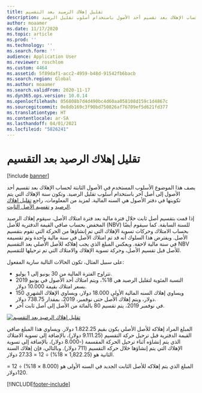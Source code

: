 ```yaml
---
title: تقليل إهلاك الرصيد بعد التقسيم
description: يصف هذا الموضوع الأسلوب المستخدم في الأصول الثابتة لحساب الإهلاك بعد تقسيم أحد الأصول باستخدام أسلوب تقليل الرصيد.
author: moaamer
ms.date: 11/17/2020
ms.topic: article
ms.prod: ''
ms.technology: ''
ms.search.form: ''
audience: Application User
ms.reviewer: roschlom
ms.custom: 4464
ms.assetid: 5f89daf1-acc2-4959-b48d-91542fb6bacb
ms.search.region: Global
ms.author: moaamer
ms.search.validFrom: 2020-11-17
ms.dyn365.ops.version: 10.0.14
ms.openlocfilehash: 056808b7d4d490bc4d60aa058108d159c1d4867c
ms.sourcegitcommit: 0e8db169c3f90bd750826af76709ef5d621fd377
ms.translationtype: HT
ms.contentlocale: ar-SA
ms.lasthandoff: 04/01/2021
ms.locfileid: "5826241"
---
```

# <a name="reduce-balance-depreciation-after-a-split"></a>تقليل إهلاك الرصيد بعد التقسيم

[!include [banner](../includes/banner.md)]

يصف هذا الموضوع الأسلوب المستخدم في الأصول الثابتة لحساب الإهلاك بعد تقسيم أحد الأصول إلى أصل آخر باستخدام أسلوب تقليل الرصيد. وتكون سنة الإهلاك التي يتم تكوينها في دفتر الأصول هي السنه المالية. لمزيد من المعلومات، راجع [تقليل إهلاك الرصيد](reduce-balance-depreciation.md) و [تقسيم الأصل الثابت](tasks/split-fixed-asset.md).

إذا قمت بتقسيم أصل ثابت خلال فترة مالية بعد فترة امتلاك الأصل، سيقوم إهلاك الرصيد المخفض بحساب صافي القيمة الدفترية للأصل (NBV) للسنة السابقة. كما سيقوم أيضًا بحساب الامتلاك وحركات تسوية الإهلاك التي تم إنشاؤها من الحركة التي تقوم بتقسيم الأصل. ويفترض هذا السلوك أنه قد تم امتلاك الأصل في سنة مالية واحدة وتم تقسيمه في سنة مالية لاحقة. ويعكس المبلغ الذي يجب إهلاكه للأصل الأصلي بعد التقسيم NBV للأصل قبل تقسيم الأصل، وحركة تسوية الإهلاك والامتلاك التي تم ترحيلها للتقسيم.

على سبيل المثال، تكون الحالات التالية سارية المفعول:

- تتراوح الفترة المالية من 30 يونيو إلى 1 يوليو.
- النسبة المئوية لتقليل الرصيد هي 18%، ويتم امتلاك أحد الأصول في يونيو 2019 بسعر امتلاك بقيمة 10.000 دولار.
- ويساوي إهلاك السنه المالية الأولى 18.000 دولار، ويساوي الإهلاك الشهري 150 دولار، ويتم إهلاك الأصل حتى نوفمبر، 2019، بمقدار 738.75 دولار.
- في نوفمبر 2019، يتم تقسيم 80 بالمائة من الأصل إلى أصل ثابت آخر.

[![تقليل إهلاك الرصيد بعد التقسيم](./media/reduce-balance-depreciation-after-split.png)](./media/reduce-balance-depreciation-after-split.png)

المبلغ المراد إهلاكه للأصل الأصلي يكون بقيم 1.822.25 دولار. ويساوي هذا المبلغ صافي القيمة الدفترية قبل ترحيل حركة التقسيم (9.111.25 دولار)، بالإضافة إلى تسوية الامتلاك الذي يتم إنشاؤه أثناء ترحيل الحركة المقسمة (-8.000 دولار)، بالإضافة إلى تسوية الإهلاك التي يتم إنشاؤها خلال حركه التقسيم (711 دولار). وبالتالي، فإن إهلاك السنة الثانية هو (1,822.25 × 18%) ÷ 12 = 27.33 دولار.

المبلغ الذي يتم إهلاكه للأصل الثابت الجديد في السنه الأولى هو (8.000 × 18%) ÷ 12 = 120دولار.


[!INCLUDE[footer-include](../../includes/footer-banner.md)]
